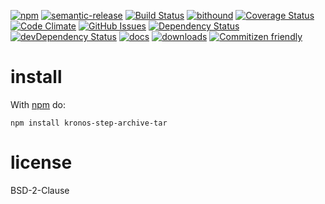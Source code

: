 [![npm](https://img.shields.io/npm/v/kronos-step-archive-tar.svg)](https://www.npmjs.com/package/kronos-step-archive-tar)
[![semantic-release](https://img.shields.io/badge/%20%20%F0%9F%93%A6%F0%9F%9A%80-semantic--release-e10079.svg)](https://github.com/Kronos-Integration/kronos-step-archive-tar)
[![Build Status](https://secure.travis-ci.org/Kronos-Integration/kronos-step-archive-tar.png)](http://travis-ci.org/Kronos-Integration/kronos-step-archive-tar)
[![bithound](https://www.bithound.io/github/Kronos-Integration/kronos-step-archive-tar/badges/score.svg)](https://www.bithound.io/github/Kronos-Integration/kronos-step-archive-tar)
[![Coverage Status](https://coveralls.io/repos/Kronos-Integration/kronos-step-archive-tar/badge.svg)](https://coveralls.io/r/Kronos-Integration/kronos-step-archive-tar)
[![Code Climate](https://codeclimate.com/github/Kronos-Integration/kronos-step-archive-tar/badges/gpa.svg)](https://codeclimate.com/github/Kronos-Integration/kronos-step-archive-tar)
[![GitHub Issues](https://img.shields.io/github/issues/Kronos-Integration/kronos-step-archive-tar.svg?style=flat-square)](https://github.com/Kronos-Integration/kronos-step-archive-tar/issues)
[![Dependency Status](https://david-dm.org/Kronos-Integration/kronos-step-archive-tar.svg)](https://david-dm.org/Kronos-Integration/kronos-step-archive-tar)
[![devDependency Status](https://david-dm.org/Kronos-Integration/kronos-step-archive-tar/dev-status.svg)](https://david-dm.org/Kronos-Integration/kronos-step-archive-tar#info=devDependencies)
[![docs](http://inch-ci.org/github/Kronos-Integration/kronos-step-archive-tar.svg?branch=master)](http://inch-ci.org/github/Kronos-Integration/kronos-step-archive-tar)
[![downloads](http://img.shields.io/npm/dm/kronos-step-archive-tar.svg?style=flat-square)](https://npmjs.org/package/kronos-step-archive-tar)
[![Commitizen friendly](https://img.shields.io/badge/commitizen-friendly-brightgreen.svg)](http://commitizen.github.io/cz-cli/)

install
=======

With [npm](http://npmjs.org) do:

```shell
npm install kronos-step-archive-tar
```

license
=======

BSD-2-Clause
